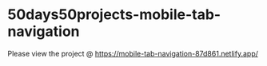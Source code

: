 # 50days50projects-mobile-tab-navigation

Please view the project @ https://mobile-tab-navigation-87d861.netlify.app/